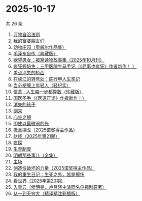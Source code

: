# 2025-10-17

共 26 条

<!-- BEGIN WEREAD -->
<!-- 最后更新时间 2025-10-17 10:17:33 +0800 -->
1. [万物自洽法则](https://weread.qq.com/web/bookDetail/00f32030813aba87ag018f6c)
1. [我的富婆朋友们](https://weread.qq.com/web/bookDetail/ed132f90813aba7efg0129b7)
1. [动物庄园（奥威尔作品集）](https://weread.qq.com/web/bookDetail/dc432dd059c805dc4045f8a)
1. [毛泽东自传（典藏版）](https://weread.qq.com/web/bookDetail/80432c80813aba8d8g014be1)
1. [欲望男女：被窝读物故事集（2025年10月刊）](https://weread.qq.com/web/bookDetail/a49326d0813aba81ag014c2f)
1. [疯狂规培生：三甲医院牛马手记（《屁事也疯狂》作者新作！ ）](https://weread.qq.com/web/bookDetail/ef332170813aba876g011d57)
1. [差点消失的桥西](https://weread.qq.com/web/bookDetail/ee532b40813aba80fg0195f5)
1. [在峡江的转弯处：陈行甲人生笔记](https://weread.qq.com/web/bookDetail/bca326a0813ab8f5ag016fc1)
1. [当心梗缠上年轻人（轻纪实）](https://weread.qq.com/web/bookDetail/aed32e20813aba839g017ff1)
1. [信念 : 人生每一步都算数（珍藏版）](https://weread.qq.com/web/bookDetail/9e1326b0813ab8736g0119ec)
1. [国医圣手（《医道正途》作者新作！）](https://weread.qq.com/web/bookDetail/86932020813aba4f4g0151b2)
1. [消失的孩子](https://weread.qq.com/web/bookDetail/19e325f0813aba772g01570e)
1. [剑来](https://weread.qq.com/web/bookDetail/8e5326b07153adcf8e53d42)
1. [心生之境](https://weread.qq.com/web/bookDetail/10832c50813aba725g015d08)
1. [即使以最微弱的光](https://weread.qq.com/web/bookDetail/4de324d0813aba828g011721)
1. [撒旦探戈（2025诺奖得主作品）](https://weread.qq.com/web/bookDetail/657323107171e29b657dacd)
1. [财经（2025年第21期）](https://weread.qq.com/web/bookDetail/cb532f50813aba87cg0124c8)
1. [疯探](https://weread.qq.com/web/bookDetail/09232490813ab9ec2g0158fc)
1. [生育制度](https://weread.qq.com/web/bookDetail/f9132af07165a293f91a6ec)
1. [明朝那些事儿（全集）](https://weread.qq.com/web/bookDetail/a57325c05c8ed3a57224187)
1. [主场](https://weread.qq.com/web/bookDetail/4b0327d0813aba12ag0167ed)
1. [创造性破坏的力量（2025诺奖得主作品）](https://weread.qq.com/web/bookDetail/66832980727b29976689474)
1. [我的重生日记：生死之外，皆是擦伤](https://weread.qq.com/web/bookDetail/d7432640813ab9560g013cc5)
1. [看世界（2025年第20期）](https://weread.qq.com/web/bookDetail/fae325f0813aba86dg012e02)
1. [入青云（侯明昊、卢昱晓主演同名电视剧原著）](https://weread.qq.com/web/bookDetail/b0e32480728a9c63b0e69aa)
1. [从一到无穷大（精译精注彩插版）](https://weread.qq.com/web/bookDetail/ccd32570813ab9f1ag018737)
<!-- END WEREAD -->